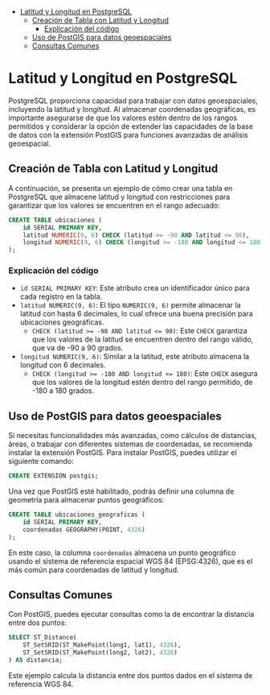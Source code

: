 
- [Latitud y Longitud en PostgreSQL](#latitud-y-longitud-en-postgresql)
  - [Creación de Tabla con Latitud y Longitud](#creación-de-tabla-con-latitud-y-longitud)
    - [Explicación del código](#explicación-del-código)
  - [Uso de PostGIS para datos geoespaciales](#uso-de-postgis-para-datos-geoespaciales)
  - [Consultas Comunes](#consultas-comunes)

# Latitud y Longitud en PostgreSQL

PostgreSQL proporciona capacidad para trabajar con datos geoespaciales, incluyendo la latitud y longitud. Al almacenar coordenadas geográficas, es importante asegurarse de que los valores estén dentro de los rangos permitidos y considerar la opción de extender las capacidades de la base de datos con la extensión PostGIS para funciones avanzadas de análisis geoespacial.

## Creación de Tabla con Latitud y Longitud

A continuación, se presenta un ejemplo de cómo crear una tabla en PostgreSQL que almacene latitud y longitud con restricciones para garantizar que los valores se encuentren en el rango adecuado:

```sql
CREATE TABLE ubicaciones (
    id SERIAL PRIMARY KEY,
    latitud NUMERIC(9, 6) CHECK (latitud >= -90 AND latitud <= 90),
    longitud NUMERIC(9, 6) CHECK (longitud >= -180 AND longitud <= 180)
);
```

### Explicación del código

- `id SERIAL PRIMARY KEY`: Este atributo crea un identificador único para cada registro en la tabla.
- `latitud NUMERIC(9, 6)`: El tipo `NUMERIC(9, 6)` permite almacenar la latitud con hasta 6 decimales, lo cual ofrece una buena precisión para ubicaciones geográficas.
  - `CHECK (latitud >= -90 AND latitud <= 90)`: Este `CHECK` garantiza que los valores de la latitud se encuentren dentro del rango válido, que va de -90 a 90 grados.
- `longitud NUMERIC(9, 6)`: Similar a la latitud, este atributo almacena la longitud con 6 decimales.
  - `CHECK (longitud >= -180 AND longitud <= 180)`: Este `CHECK` asegura que los valores de la longitud estén dentro del rango permitido, de -180 a 180 grados.

## Uso de PostGIS para datos geoespaciales

Si necesitas funcionalidades más avanzadas, como cálculos de distancias, áreas, o trabajar con diferentes sistemas de coordenadas, se recomienda instalar la extensión PostGIS. Para instalar PostGIS, puedes utilizar el siguiente comando:

```sql
CREATE EXTENSION postgis;
```

Una vez que PostGIS esté habilitado, podrás definir una columna de geometría para almacenar puntos geográficos:

```sql
CREATE TABLE ubicaciones_geograficas (
    id SERIAL PRIMARY KEY,
    coordenadas GEOGRAPHY(POINT, 4326)
);
```

En este caso, la columna `coordenadas` almacena un punto geográfico usando el sistema de referencia espacial WGS 84 (EPSG:4326), que es el más común para coordenadas de latitud y longitud.

## Consultas Comunes
Con PostGIS, puedes ejecutar consultas como la de encontrar la distancia entre dos puntos:

```sql
SELECT ST_Distance(
    ST_SetSRID(ST_MakePoint(long1, lat1), 4326),
    ST_SetSRID(ST_MakePoint(long2, lat2), 4326)
) AS distancia;
```

Este ejemplo calcula la distancia entre dos puntos dados en el sistema de referencia WGS 84.